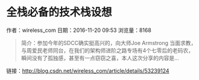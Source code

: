 # 全栈必备的技术栈设想
作者：wireless_com
日期：2016-11-20 09:53
浏览量：8168
> 简介：参加今年的SDCC确实挺高兴的，向大师Joe Armstrong 当面求教，与周爱民老师同台，在我们的架构师进阶之路专场有4个七零后的老码农，瞬间没有了孤独感，甚至有一点窃窃之喜，本人这次分享的内容是...

 链接：http://blog.csdn.net/wireless_com/article/details/53239124
